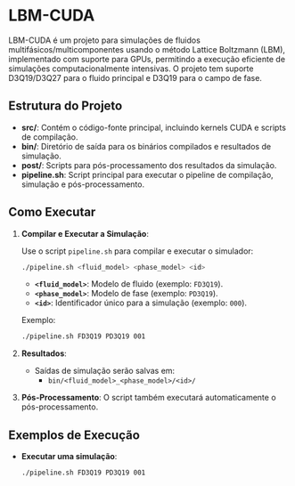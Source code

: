 # LBM-CUDA

LBM-CUDA é um projeto para simulações de fluidos multifásicos/multicomponentes usando o método Lattice Boltzmann (LBM), implementado com suporte para GPUs, permitindo a execução eficiente de simulações computacionalmente intensivas. O projeto tem suporte D3Q19/D3Q27 para o fluido principal e D3Q19 para o campo de fase.

## Estrutura do Projeto

- **src/**: Contém o código-fonte principal, incluindo kernels CUDA e scripts de compilação.
- **bin/**: Diretório de saída para os binários compilados e resultados de simulação.
- **post/**: Scripts para pós-processamento dos resultados da simulação.
- **pipeline.sh**: Script principal para executar o pipeline de compilação, simulação e pós-processamento.

## Como Executar

1. **Compilar e Executar a Simulação**:

   Use o script `pipeline.sh` para compilar e executar o simulador:

   ```bash
   ./pipeline.sh <fluid_model> <phase_model> <id>
   ```

   - **`<fluid_model>`**: Modelo de fluido (exemplo: `FD3Q19`).
   - **`<phase_model>`**: Modelo de fase (exemplo: `PD3Q19`).
   - **`<id>`**: Identificador único para a simulação (exemplo: `000`).

   Exemplo:

   ```bash
   ./pipeline.sh FD3Q19 PD3Q19 001
   ```

2. **Resultados**:
   - Saídas de simulação serão salvas em:
     - `bin/<fluid_model>_<phase_model>/<id>/`

3. **Pós-Processamento**:
   O script também executará automaticamente o pós-processamento.

## Exemplos de Execução

- **Executar uma simulação**:
  ```bash
  ./pipeline.sh FD3Q19 PD3Q19 001
  ```


